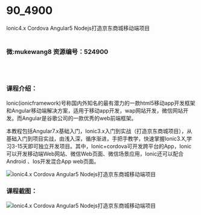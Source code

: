 # 90_4900
Ionic4.x Cordova Angular5 Nodejs打造京东商城移动端项目
<br/></br>
<h3>微:mukewang8 资源编号：524900</h3>
<br/></br>
<h3>课程介绍：</h3>
<p>Ionic(ionicframework)号称国内外知名的最有潜力的一款html5移动app开发框架和Angular移动端解决方案，适用于移动app开发，wap网站开发，微信网站开发。而Angular是谷歌公司的一款优秀的web前端框架。</p>
<p>本教程包括Angular7.x基础入门，Ionic3.x入门到实战（打造京东商城项目），从基础入门到项目实战，由浅入深，循序渐进，手把手教学，快速掌握Ionic3.X,学习3-15天即可独立开发项目。其中，Ionic+cordova可开发跨平台的App，Ionic可以开发移动端Web网站、微信Web页面、微信场景应用，Ionic还可以配合Android 、Ios开发混合App web页面。</p>
<p><img src="https://www.ko996.com/wp-content/uploads/img/2019/04/4-1-300x153.png" alt="Ionic4.x Cordova Angular5 Nodejs打造京东商城移动端项目"></p>
<h3>课程截图：</h3>
<p><img src="https://www.ko996.com/wp-content/uploads/img/2019/04/1-2.png" alt="Ionic4.x Cordova Angular5 Nodejs打造京东商城移动端项目"></p>
